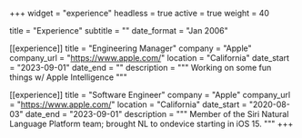 +++
widget = "experience"
headless = true
active = true
weight = 40

title = "Experience"
subtitle = ""
date_format = "Jan 2006"

[[experience]]
title = "Engineering Manager"
company = "Apple"
company_url = "https://www.apple.com/"
location = "California"
date_start = "2023-09-01"
date_end = ""
description = """
Working on some fun things w/ Apple Intelligence
"""

[[experience]]
title = "Software Engineer"
company = "Apple"
company_url = "https://www.apple.com/"
location = "California"
date_start = "2020-08-03"
date_end = "2023-09-01"
description = """
Member of the Siri Natural Language Platform team; brought NL to ondevice starting in iOS 15.
"""
+++
